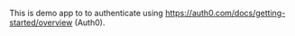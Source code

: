 This is demo app to to authenticate using https://auth0.com/docs/getting-started/overview (Auth0).

